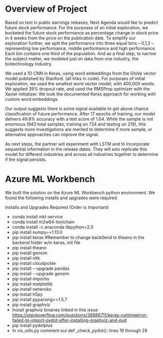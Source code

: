 # Overview of Project

Based on text in public earnings releases, Next Agenda would like to predict future stock performance.  For the purposes of an initial exploration, we bucketed the future stock performance as percentage change in stock price in 4 weeks from the price on the publication date.  To simplify our exploration further, we split the performance into three equal bins – 0,1,2 – representing low performance, middle performance and high performance.  Each bin contains one third of the population.    And as a final step, to narrow the subject matter, we modeled just on data from one industry, the biotechnology industry.

We used a 1D CNN in Keras, using word embeddings from the GloVe vector model published by Stanford.  (all links in code).  For purposes of initial exploration, we used the smallest word vector model, with 400,000 words.  We applied 39% dropout rate, and used the RMSProp optimizer with the Xavier initializer.  We took the documented Keras approach for working with custom word embeddings.  

Our output suggests there is some signal available to get above chance classification of future performance.  After 17 epochs of training, our model delivers 49.8% accuracy with a test score of 1.04.  While the sample is not enormous (943 total samples, training on 724 and testing on 219), this suggests more investigations are merited to determine if more sample, or alternative approaches can improve the signal.  

As next steps, the partner will experiment with LSTM and to incorporate sequential information in the release dates.  They will aslo replicate this model for different industries and across all industries together to determine if the signal persists.   

# Azure ML Workbench
We built the solution on the Azure ML Workbench python environment.  We found the following installs and upgrades were required.

Installs and Upgrades Required (Order is Important)
- conda install mkl-service
- conda install m2w64-toolchain
- conda install -c anaconda libpython=2.0
- pip install numpy==1.13.0
- pip install keras #Remember to change back0end to theano in the backend folder w/in keras, init file
- pip install theano
- pip install gensim
- pip install nltk
- pip install cloudpickle
- pip install --upgrade pandas
- pip install --upgrade gensim
- pip install importio
- pip install matplotlib
- pip install netwrokx
- pip install h5py
- pip install pyparsing==1.5.7
- pip install graphviz
- Install graphviz binaries linked in this issue https://stackoverflow.com/questions/36886711/keras-runtimeerror-failed-to-import-pydot-after-installing-graphviz-and-pyd
- pip install pydotplus
- In vis_utils.py comment out def _check_pydot(): lines 19 through 28


